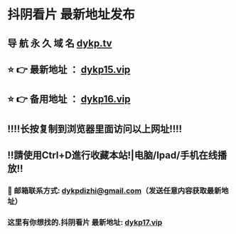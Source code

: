 # 抖阴看片 最新地址发布 
## 导 航 永 久 域 名       [dykp.tv](https://dykp.tv:8090/home.html?channel=35172)
## ⭐️ 👉 最新地址 ：       [dykp15.vip](https://dykp15.vip:8090/home.html?channel=35172)
## ⭐️ 👉 备用地址 ：       [dykp16.vip](https://dykp16.vip:8090/home.html?channel=35172)
## ‼️‼️长按复制到浏览器里面访问以上网址‼️‼️
## ‼️請使用Ctrl+D進行收藏本站!|电脑/Ipad/手机在线播放‼️
### 📧 邮箱联系方式: dykpdizhi@gmail.com（发送任意内容获取最新地址）
### 这里有你想找的.抖阴看片 最新地址:        [dykp17.vip](https://dykp17.vip:8090/home.html?channel=35172)
